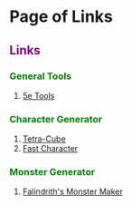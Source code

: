 # Page of Links

## <p style="color:purple">Links</p>

### <p style="color:green">General Tools</p>
1. <a href="https://5e.tools/" target="_blank">5e Tools</a>

### <p style="color:green">Character Generator</p>
1. <a href="https://tetra-cube.com/dnd/dnd-char-gen.html" target="_blank">Tetra-Cube</a>
2. <a href="https://fastcharacter.com/" target="_blank">Fast Character</a>

### <p style="color:green">Monster Generator</p>
1. <a href="https://ebshimizu.github.io/5emm/#/" target="_blank">Falindrith's Monster Maker</a>
